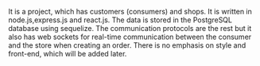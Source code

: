 It is a project, which has customers (consumers) and shops. It is written in node.js,express.js and react.js. The data is stored in the PostgreSQL database using sequelize. The communication protocols are the rest but it also has web sockets for real-time communication between the consumer and the store when creating an order. There is no emphasis on style and front-end, which will be added later.
